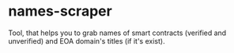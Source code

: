 # names-scraper
Tool, that helps you to grab names of smart contracts (verified and unverified) and EOA domain's titles (if it's exist).
